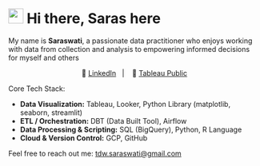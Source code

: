 # <img src="https://media.giphy.com/media/hvRJCLFzcasrR4ia7z/giphy.gif" width="30px"> Hi there, Saras here
My name is **Saraswati**, a passionate data practitioner who enjoys working with data from collection and analysis to empowering informed decisions for myself and others

<div align="center">

:link: [LinkedIn][LinkedIn]&nbsp;&nbsp;&nbsp;|&nbsp;&nbsp;&nbsp; :link: [Tableau Public][tableau]

</div>

<div align="left">

Core Tech Stack:
- **Data Visualization:** Tableau, Looker, Python Library (matplotlib, seaborn, streamlit)
- **ETL / Orchestration:** DBT (Data Built Tool), Airflow  
- **Data Processing & Scripting:** SQL (BigQuery), Python, R Language  
- **Cloud & Version Control:** GCP, GitHub  

Feel free to reach out me: tdw.saraswati@gmail.com

</div>

[LinkedIn]:https://www.linkedin.com/in/osrswati/
[tableau]:https://public.tableau.com/app/profile/srswati/vizzes
